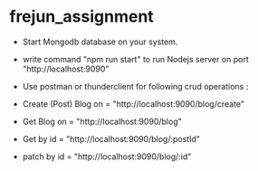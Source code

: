 # frejun_assignment

- Start Mongodb  database on your system.

- write command "npm run start" to run Nodejs server on port "http://localhost:9090"

- Use postman or thunderclient for following crud operations :

- Create (Post) Blog on = "http://localhost:9090/blog/create"

- Get Blog on = "http://localhost:9090/blog"

- Get by id = "http://localhost:9090/blog/:postId"

- patch by id = "http://localhost:9090/blog/:id"
